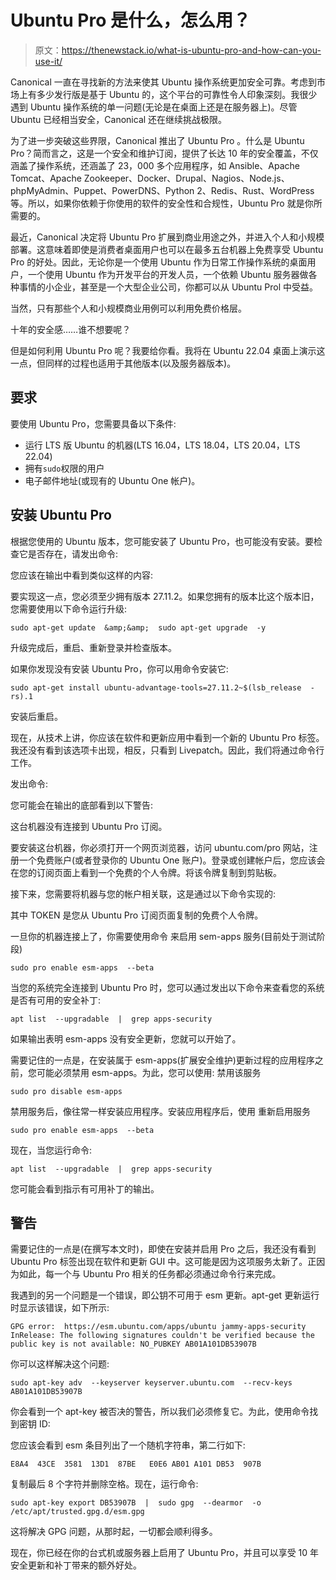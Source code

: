 # Ubuntu Pro 是什么，怎么用？

> 原文：<https://thenewstack.io/what-is-ubuntu-pro-and-how-can-you-use-it/>

Canonical 一直在寻找新的方法来使其 Ubuntu 操作系统更加安全可靠。考虑到市场上有多少发行版是基于 Ubuntu 的，这个平台的可靠性令人印象深刻。我很少遇到 Ubuntu 操作系统的单一问题(无论是在桌面上还是在服务器上)。尽管 Ubuntu 已经相当安全，Canonical 还在继续挑战极限。

为了进一步突破这些界限，Canonical 推出了 Ubuntu Pro 。什么是 Ubuntu Pro？简而言之，这是一个安全和维护订阅，提供了长达 10 年的安全覆盖，不仅涵盖了操作系统，还涵盖了 23，000 多个应用程序，如 Ansible、Apache Tomcat、Apache Zookeeper、Docker、Drupal、Nagios、Node.js、phpMyAdmin、Puppet、PowerDNS、Python 2、Redis、Rust、WordPress 等。所以，如果你依赖于你使用的软件的安全性和合规性，Ubuntu Pro 就是你所需要的。

最近，Canonical 决定将 Ubuntu Pro 扩展到商业用途之外，并进入个人和小规模部署。这意味着即使是消费者桌面用户也可以在最多五台机器上免费享受 Ubuntu Pro 的好处。因此，无论你是一个使用 Ubuntu 作为日常工作操作系统的桌面用户，一个使用 Ubuntu 作为开发平台的开发人员，一个依赖 Ubuntu 服务器做各种事情的小企业，甚至是一个大型企业公司，你都可以从 Ubuntu Prol 中受益。

当然，只有那些个人和小规模商业用例可以利用免费价格层。

十年的安全感……谁不想要呢？

但是如何利用 Ubuntu Pro 呢？我要给你看。我将在 Ubuntu 22.04 桌面上演示这一点，但同样的过程也适用于其他版本(以及服务器版本)。

## 要求

要使用 Ubuntu Pro，您需要具备以下条件:

*   运行 LTS 版 Ubuntu 的机器(LTS 16.04，LTS 18.04，LTS 20.04，LTS 22.04)
*   拥有`sudo`权限的用户
*   电子邮件地址(或现有的 Ubuntu One 帐户)。

## 安装 Ubuntu Pro

根据您使用的 Ubuntu 版本，您可能安装了 Ubuntu Pro，也可能没有安装。要检查它是否存在，请发出命令:

您应该在输出中看到类似这样的内容:

要实现这一点，您必须至少拥有版本 27.11.2。如果您拥有的版本比这个版本旧，您需要使用以下命令运行升级:

```
sudo apt-get update  &amp;&amp;  sudo apt-get upgrade  -y

```

升级完成后，重启、重新登录并检查版本。

如果你发现没有安装 Ubuntu Pro，你可以用命令安装它:

```
sudo apt-get install ubuntu-advantage-tools=27.11.2~$(lsb_release  -rs).1

```

安装后重启。

现在，从技术上讲，你应该在软件和更新应用中看到一个新的 Ubuntu Pro 标签。我还没有看到该选项卡出现，相反，只看到 Livepatch。因此，我们将通过命令行工作。

发出命令:

您可能会在输出的底部看到以下警告:

这台机器没有连接到 Ubuntu Pro 订阅。

要安装这台机器，你必须打开一个网页浏览器，访问 ubuntu.com/pro 网站，注册一个免费账户(或者登录你的 Ubuntu One 账户)。登录或创建帐户后，您应该会在您的订阅页面上看到一个免费的个人令牌。将该令牌复制到剪贴板。

接下来，您需要将机器与您的帐户相关联，这是通过以下命令实现的:

其中 TOKEN 是您从 Ubuntu Pro 订阅页面复制的免费个人令牌。

一旦你的机器连接上了，你需要使用命令
来启用 sem-apps 服务(目前处于测试阶段)

```
sudo pro enable esm-apps  --beta

```

当您的系统完全连接到 Ubuntu Pro 时，您可以通过发出以下命令来查看您的系统是否有可用的安全补丁:

```
apt list  --upgradable  |  grep apps-security

```

如果输出表明 esm-apps 没有安全更新，您就可以开始了。

需要记住的一点是，在安装属于 esm-apps(扩展安全维护)更新过程的应用程序之前，您可能必须禁用 esm-apps。为此，您可以使用:
禁用该服务

```
sudo pro disable esm-apps

```

禁用服务后，像往常一样安装应用程序。安装应用程序后，使用
重新启用服务

```
sudo pro enable esm-apps  --beta

```

现在，当您运行命令:

```
apt list  --upgradable  |  grep apps-security

```

您可能会看到指示有可用补丁的输出。

## 警告

需要记住的一点是(在撰写本文时)，即使在安装并启用 Pro 之后，我还没有看到 Ubuntu Pro 标签出现在软件和更新 GUI 中。这可能是因为这项服务太新了。正因为如此，每一个与 Ubuntu Pro 相关的任务都必须通过命令行来完成。

我遇到的另一个问题是一个错误，即公钥不可用于 esm 更新。apt-get 更新运行时显示该错误，如下所示:

```
GPG error:  https://esm.ubuntu.com/apps/ubuntu jammy-apps-security InRelease: The following signatures couldn't be verified because the public key is not available: NO_PUBKEY AB01A101DB53907B

```

你可以这样解决这个问题:

```
sudo apt-key adv  --keyserver keyserver.ubuntu.com  --recv-keys AB01A101DB53907B

```

你会看到一个 apt-key 被否决的警告，所以我们必须修复它。为此，使用命令找到密钥 ID:

您应该会看到 esm 条目列出了一个随机字符串，第二行如下:

```
E8A4  43CE  3581  13D1  87BE   E0E6 AB01 A101 DB53  907B

```

复制最后 8 个字符并删除空格。现在，运行命令:

```
sudo apt-key export DB53907B  |  sudo gpg  --dearmor  -o  /etc/apt/trusted.gpg.d/esm.gpg

```

这将解决 GPG 问题，从那时起，一切都会顺利得多。

现在，你已经在你的台式机或服务器上启用了 Ubuntu Pro，并且可以享受 10 年安全更新和补丁带来的额外好处。

<svg xmlns:xlink="http://www.w3.org/1999/xlink" viewBox="0 0 68 31" version="1.1"><title>Group</title> <desc>Created with Sketch.</desc></svg>